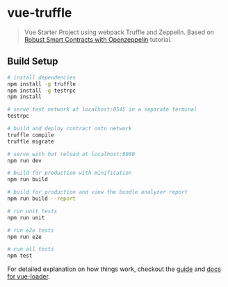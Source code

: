 # vue-truffle

> Vue Starter Project using webpack Truffle and Zeppelin. Based on [Robust Smart Contracts with Openzeppelin](http://truffleframework.com/tutorials/robust-smart-contracts-with-openzeppelin) tutorial.

## Build Setup

``` bash
# install dependencies
npm install -g truffle
npm install -g testrpc
npm install

# serve test network at localhost:8545 in a separate terminal
testrpc

# build and deploy contract onto network
truffle compile
truffle migrate

# serve with hot reload at localhost:8080
npm run dev

# build for production with minification
npm run build

# build for production and view the bundle analyzer report
npm run build --report

# run unit tests
npm run unit

# run e2e tests
npm run e2e

# run all tests
npm test
```

For detailed explanation on how things work, checkout the [guide](http://vuejs-templates.github.io/webpack/) and [docs for vue-loader](http://vuejs.github.io/vue-loader).
